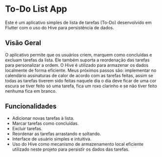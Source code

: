 # To-Do List App

Este é um aplicativo simples de lista de tarefas (To-Do) desenvolvido em Flutter com o uso do Hive para persistência de dados.

## Visão Geral

O aplicativo permite que os usuários criem, marquem como concluídas e excluam tarefas da lista. Ele também suporta a reordenação das tarefas para personalizar a ordem. 
O Hive é utilizado para armazenar os dados localmente de forma eficiente.
Meus próximos passos são: implementar no calendário assinaturas de calor de acordo com as tarefas feitas, assim se todas as tarefas tiverem sido feitas naquele dia o dia deve ficar de uma cor escura se tiver feito só uma tarefa, fica um roxo clarinho e se não tiver feito nenhuma fica em branco.


## Funcionalidades

- Adicionar novas tarefas à lista.
- Marcar tarefas como concluídas.
- Excluir tarefas.
- Reordenar as tarefas arrastando e soltando.
- Interface de usuário simples e intuitiva.
- Uso do Hive como mecanismo de armazenamento local eficiente utilizado neste projeto para persistir os dados das tarefas.
